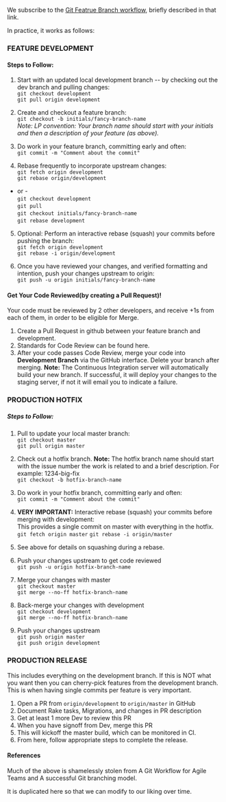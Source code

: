 We subscribe to the [Git Featrue Branch workflow](https://www.atlassian.com/git/tutorials/comparing-workflows/feature-branch-workflow), briefly described in that link.  

In practice, it works as follows:  

### FEATURE DEVELOPMENT  
#### Steps to Follow:    
1. Start with an updated local development branch -- by checking out the dev branch and pulling changes:    
`git checkout development`  
`git pull origin development`  
  
2. Create and checkout a feature branch:   
`git checkout -b initials/fancy-branch-name`  
*Note: LP convention: Your branch name should start with your initials and then a description of your feature (as above).*  

3. Do work in your feature branch, committing early and often:    
`git commit -m "Comment about the commit"`  

4. Rebase frequently to incorporate upstream changes:  
`git fetch origin development`  
`git rebase origin/development`    

- or -  
`git checkout development`  
`git pull`  
`git checkout initials/fancy-branch-name`  
`git rebase development`    

5. Optional: Perform an interactive rebase (squash) your commits before pushing the branch:  
`git fetch origin development`  
`git rebase -i origin/development`    
  
6. Once you have reviewed your changes, and verified formatting and intention, push your changes upstream to origin:   
`git push -u origin initials/fancy-branch-name`  

#### Get Your Code Reviewed(by creating a Pull Request)!  
Your code must be reviewed by 2 other developers, and receive +1s from each of them, in order to be eligible for Merge.  
   
1. Create a Pull Request in github between your feature branch and development.  
2. Standards for Code Review can be found here.  
3. After your code passes Code Review, merge your code into **Development Branch** via the GitHub interface. Delete your branch after merging.  **Note:** The Continuous Integration server will automatically build your new branch.  If successful, it will deploy your changes to the staging server, if not it will email you to indicate a failure.


### PRODUCTION HOTFIX  
##### Steps to Follow:  
1. Pull to update your local master branch:  
`git checkout master`  
`git pull origin master`  

2. Check out a hotfix branch.  **Note:** The hotfix branch name should start with the issue number the work is related to and a brief description. For example: 1234-big-fix    
`git checkout -b hotfix-branch-name`    

3. Do work in your hotfix branch, committing early and often:  
`git commit -m "Comment about the commit"`  

4. **VERY IMPORTANT:** Interactive rebase (squash) your commits before merging with development:  
This provides a single commit on master with everything in the hotfix.  
`git fetch origin master`
`git rebase -i origin/master`  

5. See above for details on squashing during a rebase.  
6. Push your changes upstream to get code reviewed  
`git push -u origin hotfix-branch-name`  
7. Merge your changes with master  
`git checkout master`  
`git merge --no-ff hotfix-branch-name`  
8. Back-merge your changes with development  
`git checkout development`  
`git merge --no-ff hotfix-branch-name`  
9. Push your changes upstream  
`git push origin master`  
`git push origin development`  

### PRODUCTION RELEASE  
This includes everything on the development branch. If this is NOT what you want then you can cherry-pick features from the development branch. This is when having single commits per feature is very important.  

1. Open a PR from `origin/development` to `origin/master` in GitHub
2. Document Rake tasks, Migrations, and changes in PR description  
3. Get at least 1 more Dev to review this PR  
4. When you have signoff from Dev, merge this PR  
5. This will kickoff the master build, which can be monitored in CI.  
6. From here, follow appropriate steps to complete the release.

#### References  
Much of the above is shamelessly stolen from A Git Workflow for Agile Teams and A successful Git branching model.  

It is duplicated here so that we can modify to our liking over time.